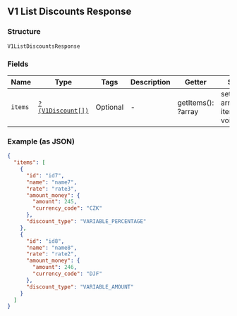 ## V1 List Discounts Response

### Structure

`V1ListDiscountsResponse`

### Fields

| Name | Type | Tags | Description | Getter | Setter |
|  --- | --- | --- | --- | --- | --- |
| `items` | [`?(V1Discount[])`](/doc/models/v1-discount.md) | Optional | -  | getItems(): ?array | setItems(?array items): void |

### Example (as JSON)

```json
{
  "items": [
    {
      "id": "id7",
      "name": "name7",
      "rate": "rate3",
      "amount_money": {
        "amount": 245,
        "currency_code": "CZK"
      },
      "discount_type": "VARIABLE_PERCENTAGE"
    },
    {
      "id": "id8",
      "name": "name8",
      "rate": "rate2",
      "amount_money": {
        "amount": 246,
        "currency_code": "DJF"
      },
      "discount_type": "VARIABLE_AMOUNT"
    }
  ]
}
```

